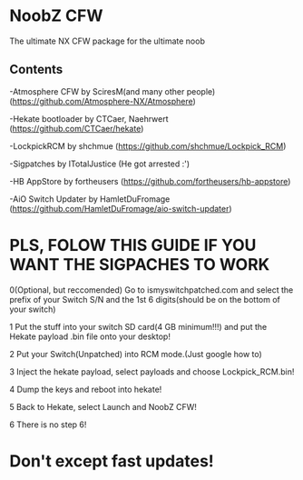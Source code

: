 # NoobZ CFW
The ultimate NX CFW package for the ultimate noob

## Contents

-Atmosphere CFW by SciresM(and many other people) (https://github.com/Atmosphere-NX/Atmosphere)

-Hekate bootloader by CTCaer, Naehrwert (https://github.com/CTCaer/hekate)

-LockpickRCM by shchmue (https://github.com/shchmue/Lockpick_RCM)

-Sigpatches by ITotalJustice (He got arrested :')

-HB AppStore by fortheusers (https://github.com/fortheusers/hb-appstore)

-AiO Switch Updater by HamletDuFromage (https://github.com/HamletDuFromage/aio-switch-updater)

# PLS, FOLOW THIS GUIDE IF YOU WANT THE SIGPACHES TO WORK

0(Optional, but reccomended) Go to ismyswitchpatched.com and select the prefix of your Switch S/N and the 1st 6 digits(should be on the bottom of your switch)

1 Put the stuff into your switch SD card(4 GB minimum!!!) and put the Hekate payload .bin file onto your desktop!

2 Put your Switch(Unpatched) into RCM mode.(Just google how to)

3 Inject the hekate payload, select payloads and choose Lockpick_RCM.bin!

4 Dump the keys and reboot into hekate!

5 Back to Hekate, select Launch and NoobZ CFW!

6 There is no step 6!

# Don't except fast updates!
